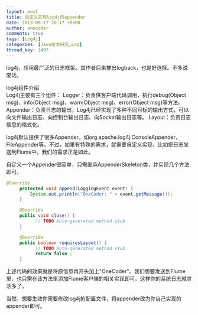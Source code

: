 ```yaml
---
layout: post
title: 自定义实现log4j的appender
date: 2013-09-17 20:17 +0800
author: onecoder
comments: true
tags: [Log4j]
categories: [Java技术研究,Log]
thread_key: 1497
---
```


log4j，应用最广泛的日志框架。其作者后来推出logback，也是好选择。不多说废话。

log4j组件介绍  
Log4j主要有三个组件：
	Logger：负责供客户端代码调用，执行debug(Object msg)、info(Object msg)、warn(Object msg)、error(Object msg)等方法。  
	Appender：负责日志的输出，Log4j已经实现了多种不同目标的输出方式，可以向文件输出日志、向控制台输出日志、向Socket输出日志等。  	Layout：负责日志信息的格式化。

log4j默认提供了很多Appender，如org.apache.log4j.ConsoleAppender，FileAppender等。不过，如果有特殊的需求，就需要自定义实现，比如把日志发送到Flume中。我们的需求正是如此。

自定义一个Appender很简单，只需继承AppenderSkeleton类，并实现几个方法即可。

```java
@Override
     protected void append(LoggingEvent event) {
         System.out.println("OneCoder: " + event.getMessage());
     }

     @Override
     public void close() {
           // TODO Auto-generated method stub
     }

     @Override
     public boolean requiresLayout() {
           // TODO Auto-generated method stub
           return false ;
     }
```

上述代码的效果就是将原信息再开头加上"OneCoder"。我们想要发送到Flume里，也只需在该方法里添加Flume客户端的相关实现即可。这样你的系统日志就灵活多了。

当然，想要生效你需要修改log4j的配置文件，将appender改为你自己实现的appender即可。


